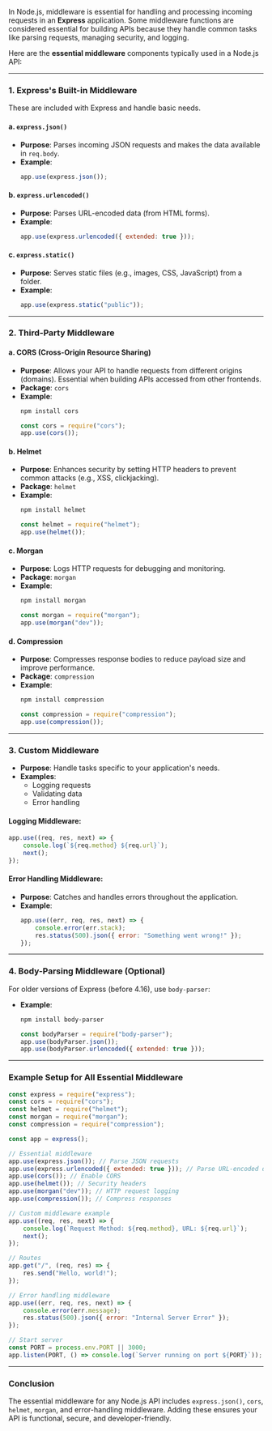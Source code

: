 In Node.js, middleware is essential for handling and processing incoming requests in an **Express** application. Some middleware functions are considered essential for building APIs because they handle common tasks like parsing requests, managing security, and logging.

Here are the **essential middleware** components typically used in a Node.js API:

---

### **1. Express's Built-in Middleware**

These are included with Express and handle basic needs.

#### a. `express.json()`

-   **Purpose**: Parses incoming JSON requests and makes the data available in `req.body`.
-   **Example**:
    ```javascript
    app.use(express.json());
    ```

#### b. `express.urlencoded()`

-   **Purpose**: Parses URL-encoded data (from HTML forms).
-   **Example**:
    ```javascript
    app.use(express.urlencoded({ extended: true }));
    ```

#### c. `express.static()`

-   **Purpose**: Serves static files (e.g., images, CSS, JavaScript) from a folder.
-   **Example**:
    ```javascript
    app.use(express.static("public"));
    ```

---

### **2. Third-Party Middleware**

#### a. **CORS (Cross-Origin Resource Sharing)**

-   **Purpose**: Allows your API to handle requests from different origins (domains). Essential when building APIs accessed from other frontends.
-   **Package**: `cors`
-   **Example**:
    ```bash
    npm install cors
    ```
    ```javascript
    const cors = require("cors");
    app.use(cors());
    ```

#### b. **Helmet**

-   **Purpose**: Enhances security by setting HTTP headers to prevent common attacks (e.g., XSS, clickjacking).
-   **Package**: `helmet`
-   **Example**:
    ```bash
    npm install helmet
    ```
    ```javascript
    const helmet = require("helmet");
    app.use(helmet());
    ```

#### c. **Morgan**

-   **Purpose**: Logs HTTP requests for debugging and monitoring.
-   **Package**: `morgan`
-   **Example**:
    ```bash
    npm install morgan
    ```
    ```javascript
    const morgan = require("morgan");
    app.use(morgan("dev"));
    ```

#### d. **Compression**

-   **Purpose**: Compresses response bodies to reduce payload size and improve performance.
-   **Package**: `compression`
-   **Example**:
    ```bash
    npm install compression
    ```
    ```javascript
    const compression = require("compression");
    app.use(compression());
    ```

---

### **3. Custom Middleware**

-   **Purpose**: Handle tasks specific to your application's needs.
-   **Examples**:
    -   Logging requests
    -   Validating data
    -   Error handling

#### Logging Middleware:

```javascript
app.use((req, res, next) => {
    console.log(`${req.method} ${req.url}`);
    next();
});
```

#### Error Handling Middleware:

-   **Purpose**: Catches and handles errors throughout the application.
-   **Example**:
    ```javascript
    app.use((err, req, res, next) => {
        console.error(err.stack);
        res.status(500).json({ error: "Something went wrong!" });
    });
    ```

---

### **4. Body-Parsing Middleware (Optional)**

For older versions of Express (before 4.16), use `body-parser`:

-   **Example**:
    ```bash
    npm install body-parser
    ```
    ```javascript
    const bodyParser = require("body-parser");
    app.use(bodyParser.json());
    app.use(bodyParser.urlencoded({ extended: true }));
    ```

---

### **Example Setup for All Essential Middleware**

```javascript
const express = require("express");
const cors = require("cors");
const helmet = require("helmet");
const morgan = require("morgan");
const compression = require("compression");

const app = express();

// Essential middleware
app.use(express.json()); // Parse JSON requests
app.use(express.urlencoded({ extended: true })); // Parse URL-encoded data
app.use(cors()); // Enable CORS
app.use(helmet()); // Security headers
app.use(morgan("dev")); // HTTP request logging
app.use(compression()); // Compress responses

// Custom middleware example
app.use((req, res, next) => {
    console.log(`Request Method: ${req.method}, URL: ${req.url}`);
    next();
});

// Routes
app.get("/", (req, res) => {
    res.send("Hello, world!");
});

// Error handling middleware
app.use((err, req, res, next) => {
    console.error(err.message);
    res.status(500).json({ error: "Internal Server Error" });
});

// Start server
const PORT = process.env.PORT || 3000;
app.listen(PORT, () => console.log(`Server running on port ${PORT}`));
```

---

### **Conclusion**

The essential middleware for any Node.js API includes `express.json()`, `cors`, `helmet`, `morgan`, and error-handling middleware. Adding these ensures your API is functional, secure, and developer-friendly.
